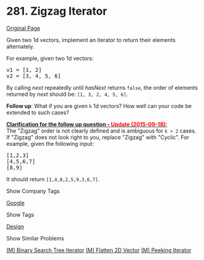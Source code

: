 # 281. Zigzag Iterator

[Original Page](https://leetcode.com/problems/zigzag-iterator/)

Given two 1d vectors, implement an iterator to return their elements alternately.

For example, given two 1d vectors:

<pre>v1 = [1, 2]
v2 = [3, 4, 5, 6]
</pre>

By calling _next_ repeatedly until _hasNext_ returns `false`, the order of elements returned by _next_ should be: `[1, 3, 2, 4, 5, 6]`.

**Follow up**: What if you are given `k` 1d vectors? How well can your code be extended to such cases?

**<u>Clarification for the follow up question - <font color="red">Update (2015-09-18):</font></u>**  
The "Zigzag" order is not clearly defined and is ambiguous for `k > 2` cases. If "Zigzag" does not look right to you, replace "Zigzag" with "Cyclic". For example, given the following input:

<pre>[1,2,3]
[4,5,6,7]
[8,9]
</pre>

It should return `[1,4,8,2,5,9,3,6,7]`.

<div>

<div id="company_tags" class="btn btn-xs btn-warning">Show Company Tags</div>

<span class="hidebutton">[Google](/company/google/)</span></div>

<div>

<div id="tags" class="btn btn-xs btn-warning">Show Tags</div>

<span class="hidebutton">[Design](/tag/design/)</span></div>

<div>

<div id="similar" class="btn btn-xs btn-warning">Show Similar Problems</div>

<span class="hidebutton">[(M) Binary Search Tree Iterator](/problems/binary-search-tree-iterator/) [(M) Flatten 2D Vector](/problems/flatten-2d-vector/) [(M) Peeking Iterator](/problems/peeking-iterator/)</span></div>